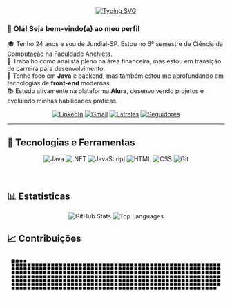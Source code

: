  <div align="center">
  <a href="https://git.io/typing-svg">
    <img src="https://readme-typing-svg.demolab.com?font=Fira+Code&weight=600&size=28&pause=1000&width=1000&lines=Matheus+Ara%C3%BAjo+%7C+Desenvolvedor+Java+em+Forma%C3%A7%C3%A3o" alt="Typing SVG" />
  </a>
</div>

### 👋 Olá! Seja bem-vindo(a) ao meu perfil

🎓 Tenho 24 anos e sou de Jundiaí-SP. Estou no 6º semestre de Ciência da Computação na Faculdade Anchieta.  
💼 Trabalho como analista pleno na área financeira, mas estou em transição de carreira para desenvolvimento.  
🚀 Tenho foco em **Java** e backend, mas também estou me aprofundando em tecnologias de **front-end** modernas.  
📚 Estudo ativamente na plataforma **Alura**, desenvolvendo projetos e evoluindo minhas habilidades práticas.

<div align="center">
  
[![LinkedIn](https://custom-icon-badges.demolab.com/badge/LinkedIn-0077B5?style=for-the-badge&logo=linkedin&logoColor=white)](https://www.linkedin.com/in/matheus-araújo-b8b092227/)
[![Gmail](https://img.shields.io/badge/-Gmail-%23333?style=for-the-badge&logo=gmail&logoColor=white)](mailto:matheusaraujov99@gmail.com)
[![Estrelas](https://custom-icon-badges.demolab.com/github/stars/Matheusaraujov99?color=55960c&style=for-the-badge&labelColor=488207&logo=star&label=estrelas)](https://github.com/Matheusaraujov99?tab=repositories&sort=stargazers)
[![Seguidores](https://custom-icon-badges.demolab.com/github/followers/Matheusaraujov99?color=236ad3&labelColor=1155ba&style=for-the-badge&logo=github&label=Seguidores&logoColor=white)](https://github.com/Matheusaraujov99?tab=followers)

</div>

---

## 🚀 Tecnologias e Ferramentas

<div align="center">

<img src="https://cdn.jsdelivr.net/gh/devicons/devicon/icons/java/java-original.svg" title="Java" alt="Java" width="45"/>
<img src="https://cdn.jsdelivr.net/gh/devicons/devicon/icons/dot-net/dot-net-original-wordmark.svg" title=".NET" alt=".NET" width="45" />
<img src="https://cdn.jsdelivr.net/gh/devicons/devicon/icons/javascript/javascript-original.svg" title="JavaScript" alt="JavaScript" width="45" />
<img src="https://cdn.jsdelivr.net/gh/devicons/devicon/icons/html5/html5-original.svg" title="HTML" alt="HTML" width="45" />
<img src="https://cdn.jsdelivr.net/gh/devicons/devicon/icons/css3/css3-original.svg" title="CSS" alt="CSS" width="45" />
<img src="https://cdn.jsdelivr.net/gh/devicons/devicon/icons/git/git-original.svg" title="Git" alt="Git" width="45" />

</div>
<br><br>

## 📊 Estatísticas

<div align="center">

<img height="160em" src="https://github-readme-stats.vercel.app/api?username=matheusaraujov99&show_icons=true&theme=tokyonight&include_all_commits=true&locale=pt-br&cache_seconds=3600" alt="GitHub Stats"/>

<img height="160em" src="https://github-readme-stats.vercel.app/api/top-langs/?username=matheusaraujov99&layout=compact&theme=tokyonight&langs_count=8&custom_title=Tecnologias&cache_seconds=3600" alt="Top Languages"/>


</div>


## 📈 Contribuições

<div align="center">

<picture>
  <source media="(prefers-color-scheme: dark)" srcset="https://raw.githubusercontent.com/platane/snk/output/github-contribution-grid-snake-dark.svg" />
  <source media="(prefers-color-scheme: light)" srcset="https://raw.githubusercontent.com/platane/snk/output/github-contribution-grid-snake.svg" />
  <img alt="GitHub contribution grid snake animation" src="https://raw.githubusercontent.com/platane/snk/output/github-contribution-grid-snake.svg" />
</picture>

</div>
